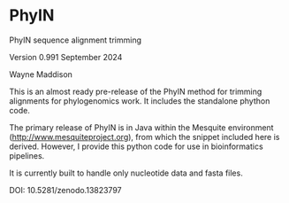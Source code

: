# PhyIN
PhyIN sequence alignment trimming

Version 0.991 September 2024

Wayne Maddison

This is an almost ready pre-release of the PhyIN method for trimming alignments for phylogenomics work. It includes the standalone phython code.

The primary release of PhyIN is in Java within the Mesquite environment (http://www.mesquiteproject.org), from which the snippet included here is derived. However, I provide this python code for use in bioinformatics pipelines.

It is currently built to handle only nucleotide data and fasta files.


DOI: 10.5281/zenodo.13823797
